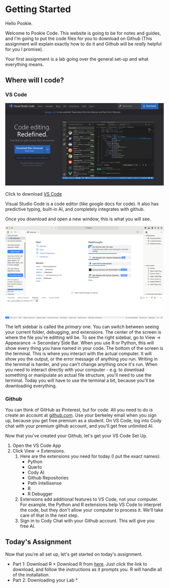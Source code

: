 # Getting Started

Hello Pookie.

Welcome to Pookie Code. This website is going to be for notes and guides, and I'm going to put the code files for you to download on Github (This assignment will explain exactly how to do it and Github will be *really* helpful for you I promise).

Your first assignment is a lab going over the general set-up and what everything means.

## Where will I code?

### VS Code

![VS Code](images/vscodepic.png)

Click to download [VS Code](https://code.visualstudio.com)

Visual Studio Code is a code editor (like google docs for code). It also has predictive typing, built-in AI,
and completely integrates with github.

Once you download and open a new window, this is what you will see.

![inside of vs code](images/vscode_inside.png)

The left sidebar is called the *primary* one. You can switch between seeing your current folder, debugging, and extensions.
The center of the screen is where the file you're editting will be. To see the right sidebar, go to View -> Appearance -> Secondary Side Bar.
When you use R or Python, this will show every thing you have named in your code.
The bottom of the screen is the terminal. This is where you interact with the actual computer. It will show you the output, or the error message of anything you run. Writing in the terminal is harder, and you can't change anything once it's run. When you need to interact directly with your computer - e.g.
to download something or manipulate an actual file structure, you'll need to use the terminal. Today you will have to use the terminal a bit,
because you'll be downloading everything.

### Github

You can think of GitHub as Pinterest, but for code. All you need to do is create an account at [github.com](https://github.com).
Use your berkeley email when you sign up, because you get free premium as a student. On VS Code, log into Cody chat with your premium github account, and you'll get free unlimited AI.

Now that you've created your Github, let's get your VS Code Set Up.

1. Open the VS Code App
2. Click View -> Extensions.
    1. Here are the extensions you need for today (I put the exact names):
        * Python
        * Quarto
        * Cody AI
        * Github Repositories
        * Path Intellisense
        * R
        * R Debugger
    2. Extensions add additional features to VS Code, not your computer. For example, the Python and R extensions help VS Code to interpret the code, but they don't allow your computer to process it. We'll take care of that in the next step.
    3. Sign in to Cody Chat with your Github account. This will give you free AI.

## Today's Assignment

Now that you're all set up, let's get started on today's assignment.

* Part 1: Download R
        * Download R from [here](https://cran.r-project.org/bin/windows/base/). Just click the link to download, and follow the instructions as it prompts you. R will handle all of the installation.
* Part 2: Downloading your Lab
        *